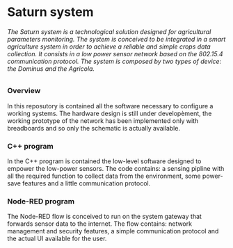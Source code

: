 # Saturn system

###### The Saturn system is a technological solution designed for agricultural parameters monitoring. The system is conceived to be integrated in a smart agriculture system in order to achieve a reliable and simple crops data collection. It consists in a low power sensor network based on the 802.15.4 communication protocol. The system is composed by two types of device: the Dominus and the Agricola.

### Overview

In this reposutory is contained all the software necessary to configure a working systems. The hardware design is still under developèment, the working prototype of the network has been implemented only with breadboards and so only the schematic is actually available. 

### C++ program

In the C++ program is contained the low-level software designed to empower the low-power sensors. The code contains: a sensing pipline with all the required function to collect data from the environment, some power-save features and a little communication protocol.

### Node-RED program

The Node-RED flow is conceived to run on the system gateway that forwards sensor data to the internet. The flow contains: network management and security features, a simple communication protocol and the actual UI available for the user.

